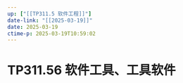 ```yaml
---
up: ["[[TP311.5 软件工程]]"]
date-link: "[[2025-03-19]]"
date: 2025-03-19
ctime-p: 2025-03-19T10:59:02
---
```


# TP311.56 软件工具、工具软件

